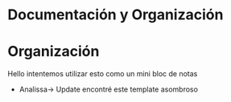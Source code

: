 # Documentación y Organización
# Organización
Hello intentemos utilizar esto como un mini bloc de notas
* Analissa-> Update encontré este template asombroso